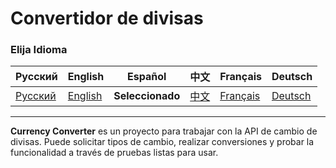 # Convertidor de divisas

### Elija Idioma

| Русский                          | English | Español | 中文 | Français | Deutsch |
|----------------------------------|------------|------------|-----------|-------------|----------|
| [Русский](../../../../README.md) | [English](README_en.md) | **Seleccionado** | [中文](README_zh.md) | [Français](README_fr.md) | [Deutsch](README_de.md) |

---

**Currency Converter** es un proyecto para trabajar con la API de cambio de divisas. Puede solicitar tipos de cambio, realizar conversiones y probar la funcionalidad a través de pruebas listas para usar.
